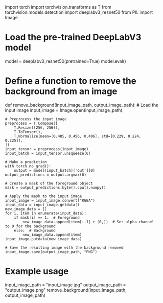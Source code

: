import torch
import torchvision.transforms as T
from torchvision.models.detection import deeplabv3_resnet50
from PIL import Image

# Load the pre-trained DeepLabV3 model
model = deeplabv3_resnet50(pretrained=True)
model.eval()

# Define a function to remove the background from an image
def remove_background(input_image_path, output_image_path):
    # Load the input image
    input_image = Image.open(input_image_path)

    # Preprocess the input image
    preprocess = T.Compose([
        T.Resize((256, 256)),
        T.ToTensor(),
        T.Normalize(mean=[0.485, 0.456, 0.406], std=[0.229, 0.224, 0.225]),
    ])
    input_tensor = preprocess(input_image)
    input_batch = input_tensor.unsqueeze(0)

    # Make a prediction
    with torch.no_grad():
        output = model(input_batch)['out'][0]
    output_predictions = output.argmax(0)

    # Create a mask of the foreground object
    mask = output_predictions.byte().cpu().numpy()

    # Apply the mask to the input image
    input_image = input_image.convert("RGBA")
    input_data = input_image.getdata()
    new_image_data = []
    for i, item in enumerate(input_data):
        if mask[i] == 1:  # Foreground
            new_image_data.append(item[:-1] + (0,))  # Set alpha channel to 0 for the background
        else:  # Background
            new_image_data.append(item)
    input_image.putdata(new_image_data)

    # Save the resulting image with the background removed
    input_image.save(output_image_path, "PNG")

# Example usage
input_image_path = "input_image.jpg"
output_image_path = "output_image.png"
remove_background(input_image_path, output_image_path)
